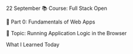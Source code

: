 22 September
📚 Course: Full Stack Open

🧩 Part 0: Fundamentals of Web Apps

🔖 Topic: Running Application Logic in the Browser

What I Learned Today
